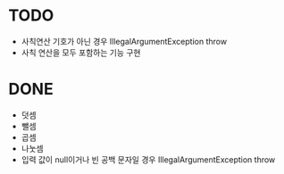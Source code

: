 # TODO
* 사칙연산 기호가 아닌 경우 IllegalArgumentException throw
* 사칙 연산을 모두 포함하는 기능 구현

# DONE
* 덧셈
* 뺄셈
* 곱셈
* 나눗셈
* 입력 값이 null이거나 빈 공백 문자일 경우 IllegalArgumentException throw